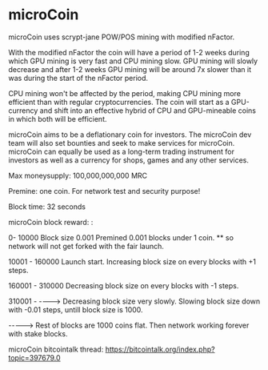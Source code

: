 microCoin
==============

microCoin uses scrypt-jane POW/POS mining with modified nFactor.

With the modified nFactor the coin will have a period of 1-2 weeks during which GPU mining is very fast and CPU mining slow. 
GPU mining will slowly decrease and after 1-2 weeks GPU mining will be around 7x slower than it was during the start of the nFactor period.

CPU mining won't be affected by the period, making CPU mining more efficient than with regular cryptocurrencies. 
The coin will start as a GPU-currency and shift into an effective hybrid of CPU and GPU-mineable coins in which both will be efficient.

microCoin aims to be a deflationary coin for investors. 
The microCoin dev team will also set bounties and seek to make services for microCoin.
microCoin can equally be used as a long-term trading instrument for investors as well as a currency for shops, games and any other services.



Max moneysupply: 100,000,000,000 MRC

Premine: one coin. For network test and security purpose!

Block time: 32 seconds
 


microCoin block reward: :

0- 10000 			Block size 0.001  Premined 0.001 blocks under 1 coin. ** so network will not get forked with the fair launch.

10001   - 160000        	Launch start. Increasing block size on every blocks with +1 steps.  

160001  - 310000		Decreasing block size on every blocks with -1 steps. 

310001  - ---->			Decreasing block size very slowly. Slowing block size down with -0.01 steps, untill block size is 1000.

----->				Rest of blocks are 1000 coins flat. Then network working forever with stake blocks.



microCoin bitcointalk thread:
https://bitcointalk.org/index.php?topic=397679.0
